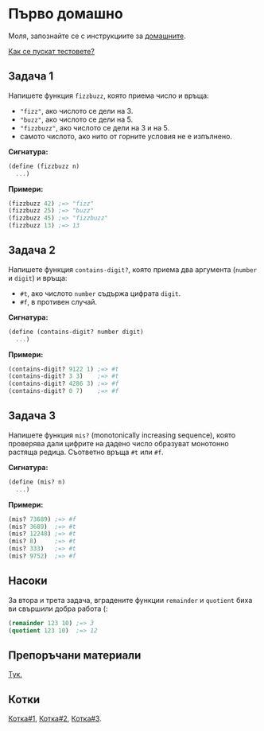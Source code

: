 # Първо домашно

Моля, запознайте се с инструкциите за [домашните](https://github.com/IvanIvanov/fp2013/tree/master/lab4#%D0%94%D0%BE%D0%BC%D0%B0%D1%88%D0%BD%D0%B8).

[Как се пускат тестовете?](https://github.com/IvanIvanov/fp2013/tree/master/lab4/testing-tool#%D0%9A%D0%B0%D0%BA-%D1%81%D0%B5-%D0%BF%D1%83%D1%81%D0%BA%D0%B0%D1%82-%D1%82%D0%B5%D1%81%D1%82%D0%BE%D0%B2%D0%B5%D1%82%D0%B5)

## Задача 1

Напишете функция `fizzbuzz`, която приема число и връща:

* `"fizz"`, ако числото се дели на 3.
* `"buzz"`, ако числото се дели на 5.
* `"fizzbuzz"`, ако числото се дели на 3 и на 5.
* самото числото, ако нито от горните условия не е изпълнено.

**Сигнатура:**

```scheme
(define (fizzbuzz n)
  ...)
```

**Примери:**

```scheme
(fizzbuzz 42) ;=> "fizz"
(fizzbuzz 25) ;=> "buzz"
(fizzbuzz 45) ;=> "fizzbuzz"
(fizzbuzz 13) ;=> 13
```

## Задача 2

Напишете функция `contains-digit?`, която приема два аргумента (`number` и `digit`)
и връща:

* `#t`, ако числото `number` съдържа цифрата `digit`.
* `#f`, в противен случай.

**Сигнатура:**

```scheme
(define (contains-digit? number digit)
  ...)
```

**Примери:**

```scheme
(contains-digit? 9122 1) ;=> #t
(contains-digit? 3 3)    ;=> #t
(contains-digit? 4286 3) ;=> #f
(contains-digit? 0 7)    ;=> #f
```

## Задача 3

Напишете функция `mis?` (monotonically increasing sequence), която проверява
дали цифрите на дадено число образуват монотонно растяща редица.
Съответно връща `#t` или `#f`.

**Сигнатура:**

```scheme
(define (mis? n)
  ...)
```

**Примери:**

```scheme
(mis? 73689) ;=> #f
(mis? 3689)  ;=> #t
(mis? 12248) ;=> #t
(mis? 8)     ;=> #t
(mis? 333)   ;=> #t
(mis? 9752)  ;=> #f
```

## Насоки

За втора и трета задача, вградените функции `remainder` и `quotient` биха ви свършили добра работа (:

```scheme
(remainder 123 10) ;=> 3
(quotient 123 10)  ;=> 12
```

## Препоръчани материали

[Тук.](https://github.com/IvanIvanov/fp2013/blob/master/lab1/homework1/homework1.md#%D0%9F%D1%80%D0%B5%D0%BF%D0%BE%D1%80%D1%8A%D1%87%D0%B0%D0%BD%D0%B8-%D0%BC%D0%B0%D1%82%D0%B5%D1%80%D0%B8%D0%B0%D0%BB%D0%B8)

## Котки

[Котка#1](http://9gag.com/gag/a8Wo47Q),
[Котка#2](http://www.youtube.com/watch?v=PcLxmFgCxt8),
[Котка#3](http://1-ps.googleusercontent.com/h/www.catgifpage.com/gifs/194.gif.pagespeed.ce.hXMShQgSmm.gif).

